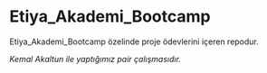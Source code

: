 # Etiya_Akademi_Bootcamp
Etiya_Akademi_Bootcamp özelinde proje ödevlerini içeren repodur.

*Kemal Akaltun ile yaptığımız pair çalışmasıdır.*
